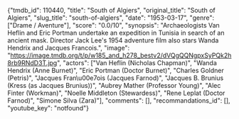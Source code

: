{"tmdb_id": 110440, "title": "South of Algiers", "original_title": "South of Algiers", "slug_title": "south-of-algiers", "date": "1953-03-17", "genre": ["Drame / Aventure"], "score": "0.0/10", "synopsis": "Archaeologists Van Heflin and Eric Portman undertake an expedition in Tunisia in search of an ancient mask. Director Jack Lee's 1954 adventure film also stars Wanda Hendrix and Jacques Francois.", "image": "https://image.tmdb.org/t/p/w185_and_h278_bestv2/dVQgQQNgpxSyPQk2h8rb9RNdD3T.jpg", "actors": ["Van Heflin (Nicholas Chapman)", "Wanda Hendrix (Anne Burnet)", "Eric Portman (Doctor Burnet)", "Charles Goldner (Petris)", "Jacques Fran\u00e7ois (Jacques Farnod)", "Jacques B. Brunius (Kress (as Jacques Brunius))", "Aubrey Mather (Professor Young)", "Alec Finter (Workman)", "Noelle Middleton (Stewardess)", "Rene Leplat (Doctor Farnod)", "Simone Silva (Zara)"], "comments": [], "recommandations_id": [], "youtube_key": "notfound"}
